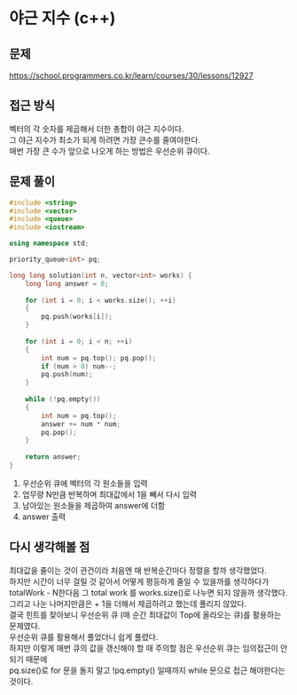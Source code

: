 # 야근 지수 (c++)

## 문제
https://school.programmers.co.kr/learn/courses/30/lessons/12927

## 접근 방식
벡터의 각 숫자를 제곱해서 더한 총합이 야근 지수이다.   
그 야근 지수가 최소가 되게 하려면 가장 큰수를 줄여야한다.   
매번 가장 큰 수가 앞으로 나오게 하는 방법은 우선순위 큐이다.

## 문제 풀이
```c++
#include <string>
#include <vector>
#include <queue>
#include <iostream>

using namespace std;

priority_queue<int> pq;

long long solution(int n, vector<int> works) {
    long long answer = 0;
    
    for (int i = 0; i < works.size(); ++i)
    {
        pq.push(works[i]);
    }
    
    for (int i = 0; i < n; ++i)
    {
        int num = pq.top(); pq.pop();
        if (num > 0) num--;
        pq.push(num);
    }
    
    while (!pq.empty())
    {
        int num = pq.top();
        answer += num * num;
        pq.pop();
    }
    
    return answer;
}
```
1. 우선순위 큐에 벡터의 각 원소들을 입력
2. 업무량 N만큼 반복하며 최대값에서 1을 빼서 다시 입력
3. 남아있는 원소들을 제곱하여 answer에 더함
4. answer 출력

## 다시 생각해볼 점
최대값을 줄이는 것이 관건이라 처음엔 매 반복순간마다 정렬을 할까 생각했었다.   
하지만 시간이 너무 걸릴 것 같아서 어떻게 평등하게 줄일 수 있을까를 생각하다가 totalWork - N한다음
그 total work 를 works.size()로 나누면 되지 않을까 생각했다.   
그리고 나눈 나머지만큼은 + 1을 더해서 제곱하려고 했는데 풀리지 않았다.   
결국 힌트를 찾아보니 우선순위 큐 (매 순간 최대값이 Top에 올라오는 큐)를 활용하는 문제였다.   
우선순위 큐를 활용해서 풀었더니 쉽게 풀렸다.   
하지만 이렇게 매번 큐의 값을 갱신해야 할 때 주의할 점은 우선순위 큐는 임의접근이 안되기 때문에  
pq.size()로 for 문을 돌지 말고 !pq.empty() 일때까지 while 문으로 접근 해야한다는 것이다.

